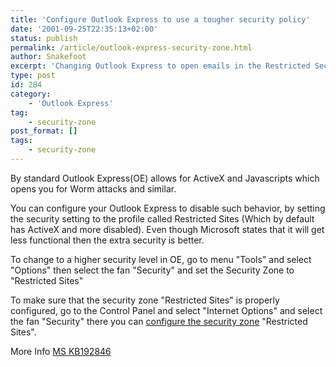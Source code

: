 ```yaml
---
title: 'Configure Outlook Express to use a tougher security policy'
date: '2001-09-25T22:35:13+02:00'
status: publish
permalink: /article/outlook-express-security-zone.html
author: Snakefoot
excerpt: 'Changing Outlook Express to open emails in the Restricted Security zone to improve security.'
type: post
id: 284
category:
    - 'Outlook Express'
tag:
    - security-zone
post_format: []
tags:
    - security-zone
---
```

By standard Outlook Express(OE) allows for ActiveX and Javascripts which opens you for Worm attacks and similar.  
  
 You can configure your Outlook Express to disable such behavior, by setting the security setting to the profile called Restricted Sites (Which by default has ActiveX and more disabled). Even though Microsoft states that it will get less functional then the extra security is better.  
  
 To change to a higher security level in OE, go to menu "Tools" and select "Options" then select the fan "Security" and set the Security Zone to "Restricted Sites"  
  
 To make sure that the security zone "Restricted Sites" is properly configured, go to the Control Panel and select "Internet Options" and select the fan "Security" there you can [configure the security zone](/article/ie-restrict-untrusted.html) "Restricted Sites".  
  
 More Info [MS KB192846](http://support.microsoft.com/kb/192846 "OLEXP: How to Disable Active Scripting in Outlook Express [Q192846]")